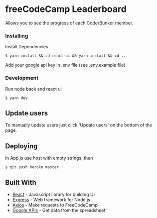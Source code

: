 # freeCodeCamp Leaderboard

Allows you to see the progress of each CoderBunker member.

### Installing

Install Dependencies

```
$ yarn install && cd react-ui && yarn install && cd ..
```

Add your google api key in .env file (see .env.example file)


### Development

Run node back and react ui

```
$ yarn dev
```

## Update users

To manually update users just click 'Update users' on the bottom of the page.


## Deploying

In App.js use host with empty strings, then
```
$ git push heroku master
```

## Built With

* [React](https://reactjs.org/) - Javascript library for building UI
* [Express](https://www.npmjs.com/package/express/) - Web framework for Node.js
* [Axios](https://www.npmjs.com/package/axios/) - Make requests to FreeCodeCamp
* [Google APIs](https://www.npmjs.com/package/googleapis/) - Get data from the spreadsheet
